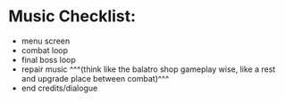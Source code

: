 # Music Checklist:

- menu screen
- combat loop
- final boss loop
- repair music 
^^^(think like the balatro shop gameplay wise, like a rest and upgrade place between combat)^^^
- end credits/dialogue